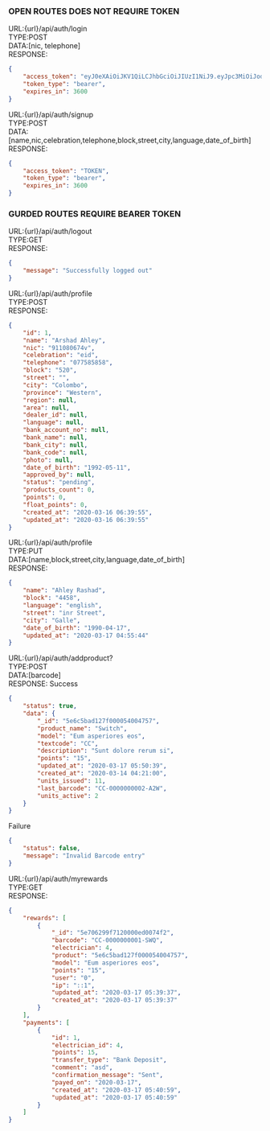 ### OPEN ROUTES DOES NOT REQUIRE TOKEN

URL:{url}/api/auth/login  
TYPE:POST  
DATA:[nic, telephone]  
RESPONSE:
```json
{
    "access_token": "eyJ0eXAiOiJKV1QiLCJhbGciOiJIUzI1NiJ9.eyJpc3MiOiJodHRwOlwvXC9sb2NhbGhvc3RcL2NoXC9hcGlcL2F1dGhcL2xvZ2luIiwiaWF0IjoxNTg0NDI0NDUxLCJleHAiOjE1ODQ0MjgwNTEsIm5iZiI6MTU4NDQyNDQ1MSwianRpIjoiU1pIQkpzN2V4RU4ya2MxNyIsInN1YiI6NCwicHJ2IjoiZGI0YTc5MzQ3MTZhZWUyMTA3ZTNmNGIwNGU3MTQ0YWNlNTUxNWU4ZCJ9.cLqUlUANoBNXo3X7ONfpf6CtkPpaQYf4zKG0vb8ERk8",
    "token_type": "bearer",
    "expires_in": 3600
}
```

URL:{url}/api/auth/signup  
TYPE:POST  
DATA:[name,nic,celebration,telephone,block,street,city,language,date_of_birth]  
RESPONSE:
```json
{
    "access_token": "TOKEN",
    "token_type": "bearer",
    "expires_in": 3600
}
```

### GURDED ROUTES REQUIRE BEARER TOKEN

URL:{url}/api/auth/logout  
TYPE:GET  
RESPONSE:
```json
{
    "message": "Successfully logged out"
}
```    

URL:{url}/api/auth/profile  
TYPE:POST  
RESPONSE:
```json
{
    "id": 1,
    "name": "Arshad Ahley",
    "nic": "911080674v",
    "celebration": "eid",
    "telephone": "077585858",
    "block": "520",
    "street": "",
    "city": "Colombo",
    "province": "Western",
    "region": null,
    "area": null,
    "dealer_id": null,
    "language": null,
    "bank_account_no": null,
    "bank_name": null,
    "bank_city": null,
    "bank_code": null,
    "photo": null,
    "date_of_birth": "1992-05-11",
    "approved_by": null,
    "status": "pending",
    "products_count": 0,
    "points": 0,
    "float_points": 0,
    "created_at": "2020-03-16 06:39:55",
    "updated_at": "2020-03-16 06:39:55"
}
```

URL:{url}/api/auth/profile  
TYPE:PUT  
DATA:[name,block,street,city,language,date_of_birth]  
RESPONSE:
```json
{
    "name": "Ahley Rashad",
    "block": "4458",
    "language": "english",
    "street": "inr Street",
    "city": "Galle",
    "date_of_birth": "1990-04-17",
    "updated_at": "2020-03-17 04:55:44"
}
```

URL:{url}/api/auth/addproduct?  
TYPE:POST  
DATA:[barcode]  
RESPONSE:
Success
```json
{
    "status": true,
    "data": {
        "_id": "5e6c5bad127f000054004757",
        "product_name": "Switch",
        "model": "Eum asperiores eos",
        "textcode": "CC",
        "description": "Sunt dolore rerum si",
        "points": "15",
        "updated_at": "2020-03-17 05:50:39",
        "created_at": "2020-03-14 04:21:00",
        "units_issued": 11,
        "last_barcode": "CC-0000000002-A2W",
        "units_active": 2
    }
}  
```
Failure
```json
{
    "status": false,
    "message": "Invalid Barcode entry"
}  
```
URL:{url}/api/auth/myrewards  
TYPE:GET  
RESPONSE:
```json
{
    "rewards": [
        {
            "_id": "5e706299f7120000ed0074f2",
            "barcode": "CC-0000000001-SWQ",
            "electrician": 4,
            "product": "5e6c5bad127f000054004757",
            "model": "Eum asperiores eos",
            "points": "15",
            "user": "0",
            "ip": "::1",
            "updated_at": "2020-03-17 05:39:37",
            "created_at": "2020-03-17 05:39:37"
        }
    ],
    "payments": [
        {
            "id": 1,
            "electrician_id": 4,
            "points": 15,
            "transfer_type": "Bank Deposit",
            "comment": "asd",
            "confirmation_message": "Sent",
            "payed_on": "2020-03-17",
            "created_at": "2020-03-17 05:40:59",
            "updated_at": "2020-03-17 05:40:59"
        }
    ]
}
```

